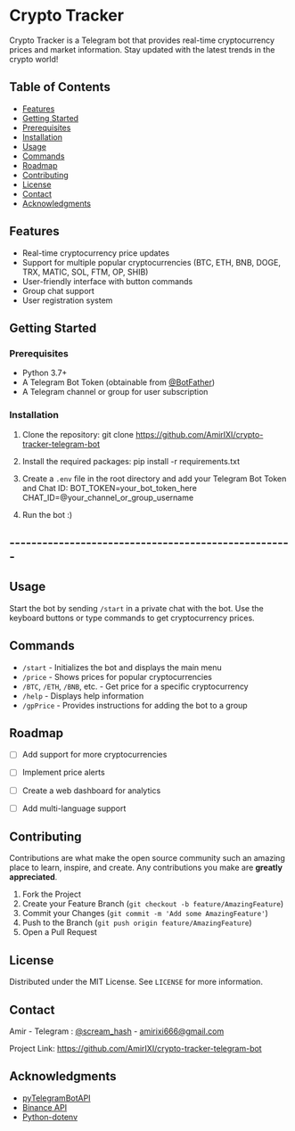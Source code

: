 # Crypto Tracker

Crypto Tracker is a Telegram bot that provides real-time cryptocurrency prices and market information. Stay updated with the latest trends in the crypto world!

## Table of Contents
- [Features](#features)
- [Getting Started](#getting-started)
- [Prerequisites](#prerequisites)
- [Installation](#installation)
- [Usage](#usage)
- [Commands](#commands)
- [Roadmap](#roadmap)
- [Contributing](#contributing)
- [License](#license)
- [Contact](#contact)
- [Acknowledgments](#acknowledgments)

## Features

- Real-time cryptocurrency price updates
- Support for multiple popular cryptocurrencies (BTC, ETH, BNB, DOGE, TRX, MATIC, SOL, FTM, OP, SHIB)
- User-friendly interface with button commands
- Group chat support
- User registration system

## Getting Started

### Prerequisites

- Python 3.7+
- A Telegram Bot Token (obtainable from [@BotFather](https://t.me/BotFather))
- A Telegram channel or group for user subscription

### Installation

1. Clone the repository: 
git clone https://github.com/AmirIXI/crypto-tracker-telegram-bot

2. Install the required packages:
pip install -r requirements.txt


3. Create a `.env` file in the root directory and add your Telegram Bot Token and Chat ID:
BOT_TOKEN=your_bot_token_here
CHAT_ID=@your_channel_or_group_username

4. Run the bot :)

## ----------------------------------------------------

## Usage

Start the bot by sending `/start` in a private chat with the bot. Use the keyboard buttons or type commands to get cryptocurrency prices.

## Commands

- `/start` - Initializes the bot and displays the main menu
- `/price` - Shows prices for popular cryptocurrencies
- `/BTC`, `/ETH`, `/BNB`, etc. - Get price for a specific cryptocurrency
- `/help` - Displays help information
- `/gpPrice` - Provides instructions for adding the bot to a group

## Roadmap

- [ ] Add support for more cryptocurrencies
- [ ] Implement price alerts
- [ ] Create a web dashboard for analytics
- [ ] Add multi-language support


## Contributing

Contributions are what make the open source community such an amazing place to learn, inspire, and create. Any contributions you make are **greatly appreciated**.

1. Fork the Project
2. Create your Feature Branch (`git checkout -b feature/AmazingFeature`)
3. Commit your Changes (`git commit -m 'Add some AmazingFeature'`)
4. Push to the Branch (`git push origin feature/AmazingFeature`)
5. Open a Pull Request

## License

Distributed under the MIT License. See `LICENSE` for more information.

## Contact

Amir - Telegram : [@scream_hash](https://t.me/scream_hash) - amirixi666@gmail.com

Project Link: https://github.com/AmirIXI/crypto-tracker-telegram-bot

## Acknowledgments

- [pyTelegramBotAPI](https://github.com/eternnoir/pyTelegramBotAPI)
- [Binance API](https://binance-docs.github.io/apidocs/)
- [Python-dotenv](https://github.com/theskumar/python-dotenv)
